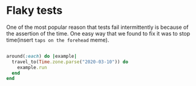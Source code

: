 # Flaky tests


One of the most popular reason that tests fail intermittently is because of the assertion of the time. 
One easy way that we found to fix it was to stop time(insert `taps on the forehead` meme).


``` ruby

around(:each) do |example|
  travel_to(Time.zone.parse("2020-03-10")) do
    example.run
  end
end

```

